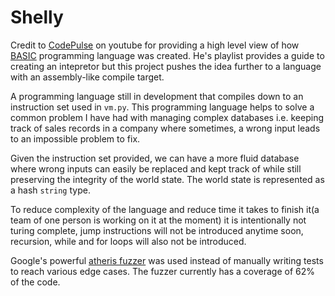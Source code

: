 # Shelly

Credit to [CodePulse](https://www.youtube.com/watch?v=Eythq9848Fg&list=PLZQftyCk7_SdoVexSmwy_tBgs7P0b97yD) on youtube for providing a high level view of how [BASIC](https://en.wikipedia.org/wiki/BASIC) programming language was created. He's playlist provides a guide to creating an intepretor but this project pushes the idea further to a language with an assembly-like compile target.

A programming language still in development that compiles down to an instruction set used in `vm.py`. This programming language helps to solve a common problem I have had with managing complex databases i.e. keeping track of sales records in a company where sometimes, a wrong input leads to an impossible problem to fix.

Given the instruction set provided, we can have a more fluid database where wrong inputs can easily be replaced and kept track of while still preserving the integrity of the world state. The world state is represented as a hash `string` type.

To reduce complexity of the language and reduce time it takes to finish it(a team of one person is working on it at the moment) it is intentionally not turing complete, jump instructions will not be introduced anytime soon, recursion, while and for loops will also not be introduced.

Google's powerful [atheris fuzzer](https://github.com/google/atheris) was used instead of manually writing tests to reach various edge cases. The fuzzer currently has a coverage of 62% of the code.
